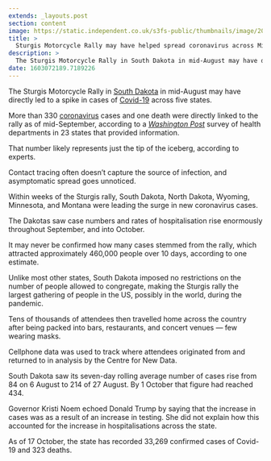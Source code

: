 ```yaml
--- 
extends: _layouts.post 
section: content 
image: https://static.independent.co.uk/s3fs-public/thumbnails/image/2020/08/08/14/gettyimages-1227954316.jpg 
title: > 
  Sturgis Motorcycle Rally may have helped spread coronavirus across Midwest 
description: > 
  The Sturgis Motorcycle Rally in South Dakota in mid-August may have directly led to a spike in cases of Covid-19 across five states.Within weeks of the Sturgis rally, South Dakota, North Dakota, Wyoming, Minnesota, and Montana were leading the surge in new coronavirus cases.Unlike most other states, South Dakota imposed no restrictions on the number of people allowed to congregate, making the Sturgis rally the largest gathering of people in the US, possibly in the world, during the pandemic.South Dakota saw its seven-day rolling average number of cases rise from 84 on 6 August to 214 of 27 August.Governor Kristi Noem echoed Donald Trump by saying that the increase in cases was as a result of an increase in testing. 
date: 1603072189.7189226 
--- 
```

<div><p class="sc-pHJJA iocNwz above-article-prompt-donations"></p><p>The Sturgis Motorcycle Rally in <a href="/topic/south-dakota">South Dakota</a> in mid-August may have directly led to a spike in cases of <a href="/topic/covid-19">Covid-19</a> across five states.</p><p>More than 330 <a href="/topic/coronavirus">coronavirus</a> cases and one death were directly linked to the rally as of mid-September, according to a <a rel="nofollow" href="https://www.washingtonpost.com/health/2020/10/17/sturgis-rally-spread/"><i>Washington Post</i></a> survey of health departments in 23 states that provided information.</p><p></p><p>That number likely represents just the tip of the iceberg, according to experts.</p><p></p><p id="article-im-prompt"></p><p>Contact tracing often doesn&#8217;t capture the source of infection, and asymptomatic spread goes unnoticed.</p><p></p><p>Within weeks of the Sturgis rally, South Dakota, North Dakota, Wyoming, Minnesota, and Montana were leading the surge in new coronavirus cases.</p><p>The Dakotas saw case numbers and rates of hospitalisation rise enormously throughout September, and into October. </p><p></p><p>It may never be confirmed how many cases stemmed from the rally, which attracted approximately 460,000 people over 10 days, according to one estimate.</p><p>Unlike most other states, South Dakota imposed no restrictions on the number of people allowed to congregate, making the Sturgis rally the largest gathering of people in the US, possibly in the world, during the pandemic.</p><p id="taboola-carousel-thumbnails"></p><p>Tens of thousands of attendees then travelled home across the country after being packed into bars, restaurants, and concert venues &#8212; few wearing masks.</p><p>Cellphone data was used to track where attendees originated from and returned to in analysis by the Centre for New Data. </p><p>South Dakota saw its seven-day rolling average number of cases rise from 84 on 6 August to 214 of 27 August. By 1 October that figure had reached 434.</p><p>Governor Kristi Noem echoed Donald Trump by saying that the increase in cases was as a result of an increase in testing. She did not explain how this accounted for the increase in hospitalisations across the state. </p><p></p><p>As of 17 October, the state has recorded 33,269 confirmed cases of Covid-19 and 323 deaths.</p><p class="sc-ptCms fzKffT"></p></div>